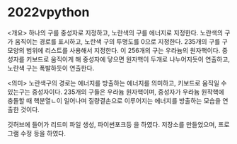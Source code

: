 # 2022vpython 
<개요>
하나의 구를 중성자로 지정하고, 노란색의 구를 에너지로 지정한다.
노란색의 구가 움직이는 경로를 표시하고, 노란색 구의 투명도를 0으로 지정한다.
235개의 구를 구 모양의 범위에 리스트를 사용해서 지정한다. 이 256개의 구는 우라늄의 원자핵이다.
중성자를 키보드로 움직이게 해 중성자에 닿으면 원자핵이 두개로 나누어지듯이 연출하고, 노란색 구는 폭발하듯이 연출한다.

<의미>
노란색구의 경로는 에너지를 방출하는 에너지를 의미하고, 키보드로 움직일 수 있는구는 중성자이다. 235개의 구들은 우라늄 원자핵이며, 중성자가 우라늄 원작핵에 충돌할 때 핵분열ㄴ이 일어나며 질량결손으로 이루어지는 에너지를 방출하는 모습을 연출한 것이다.





깃허브에 들어가 리드미 파일 생성, 파이썬포크등 을 하였다. 저장소를 만들었으며, 프로그램 수정 등을 하였다.
